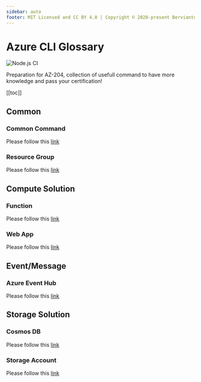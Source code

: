 ```yaml
---
sidebar: auto
footer: MIT Licensed and CC BY 4.0 | Copyright © 2020-present Bervianto Leo Pratama
---
```


# Azure CLI Glossary

![Node.js CI](https://github.com/berviantoleo/az204-azure-cli-glossary/workflows/Node.js%20CI/badge.svg)

Preparation for AZ-204, collection of usefull command to have more knowledge and pass your certification!

[[toc]]

## Common

### Common Command

Please follow this [link](/common/)

### Resource Group

Please follow this [link](/resourcegroup/)

## Compute Solution
### Function

Please follow this [link](/function/)

### Web App

Please follow this [link](/webapp/)

## Event/Message

### Azure Event Hub

Please follow this [link](/eventhub/)

## Storage Solution

### Cosmos DB

Please follow this [link](/cosmos/)

### Storage Account

Please follow this [link](/storageaccount/)
